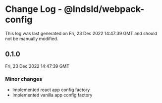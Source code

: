 # Change Log - @lndsld/webpack-config

This log was last generated on Fri, 23 Dec 2022 14:47:39 GMT and should not be manually modified.

## 0.1.0
Fri, 23 Dec 2022 14:47:39 GMT

### Minor changes

- Implemented react app config factory
- Implemented vanilla app config factory

